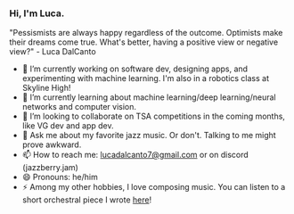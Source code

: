 ### Hi, I'm Luca.

"Pessismists are always happy regardless of the outcome. Optimists make their dreams come true. What's better, having a positive view or negative view?" - Luca DalCanto

- 🔭 I’m currently working on software dev, designing apps, and experimenting with machine learning. I'm also in a robotics class at Skyline High!
- 🌱 I’m currently learning about machine learning/deep learning/neural networks and computer vision.
- 👯 I’m looking to collaborate on TSA competitions in the coming months, like VG dev and app dev.
- 💬 Ask me about my favorite jazz music. Or don't. Talking to me might prove awkward.
- 📫 How to reach me: lucadalcanto7@gmail.com or on discord (jazzberry.jam)
- 😄 Pronouns: he/him
- ⚡ Among my other hobbies, I love composing music. You can listen to a short orchestral piece I wrote [here](https://musescore.com/user/40316551/scores/11059336)!

<!--
**Luca-Skyline/Luca-Skyline** is a ✨ _special_ ✨ repository because its `README.md` (this file) appears on your GitHub profile.

Here are some ideas to get you started:

- 🔭 I’m currently working on ...
- 🌱 I’m currently learning ...
- 👯 I’m looking to collaborate on ...
- 🤔 I’m looking for help with ...
- 💬 Ask me about ...
- 📫 How to reach me: ...
- 😄 Pronouns: ...
- ⚡ Fun fact: ...
-->
